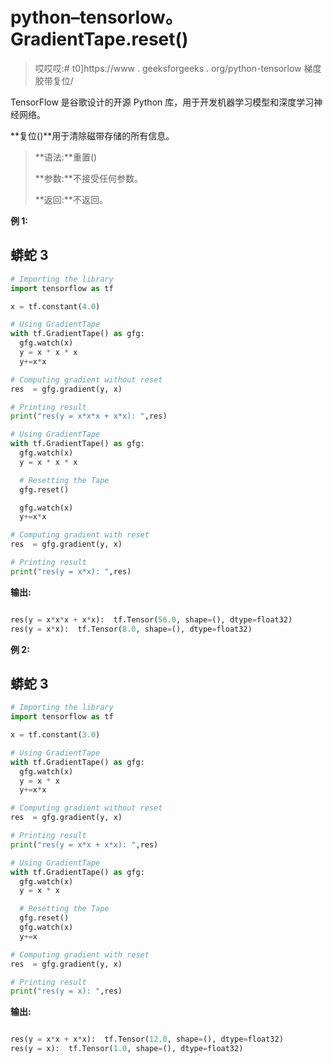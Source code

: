 # python–tensorlow。GradientTape.reset()

> 哎哎哎:# t0]https://www . geeksforgeeks . org/python-tensorlow 梯度胶带复位/

TensorFlow 是谷歌设计的开源 Python 库，用于开发机器学习模型和深度学习神经网络。

**复位()**用于清除磁带存储的所有信息。

> **语法:**重置()
> 
> **参数:**不接受任何参数。
> 
> **返回:**不返回。

**例 1:**

## 蟒蛇 3

```py
# Importing the library
import tensorflow as tf

x = tf.constant(4.0)

# Using GradientTape
with tf.GradientTape() as gfg:
  gfg.watch(x)
  y = x * x * x
  y+=x*x

# Computing gradient without reset
res  = gfg.gradient(y, x) 

# Printing result
print("res(y = x*x*x + x*x): ",res)

# Using GradientTape
with tf.GradientTape() as gfg:
  gfg.watch(x)
  y = x * x * x

  # Resetting the Tape
  gfg.reset()

  gfg.watch(x)
  y+=x*x

# Computing gradient with reset
res  = gfg.gradient(y, x) 

# Printing result
print("res(y = x*x): ",res)
```

**输出:**

```py

res(y = x*x*x + x*x):  tf.Tensor(56.0, shape=(), dtype=float32)
res(y = x*x):  tf.Tensor(8.0, shape=(), dtype=float32)

```

**例 2:**

## 蟒蛇 3

```py
# Importing the library
import tensorflow as tf

x = tf.constant(3.0)

# Using GradientTape
with tf.GradientTape() as gfg:
  gfg.watch(x)
  y = x * x
  y+=x*x

# Computing gradient without reset
res  = gfg.gradient(y, x) 

# Printing result
print("res(y = x*x + x*x): ",res)

# Using GradientTape
with tf.GradientTape() as gfg:
  gfg.watch(x)
  y = x * x

  # Resetting the Tape
  gfg.reset()
  gfg.watch(x)
  y+=x

# Computing gradient with reset
res  = gfg.gradient(y, x) 

# Printing result
print("res(y = x): ",res)
```

**输出:**

```py

res(y = x*x + x*x):  tf.Tensor(12.0, shape=(), dtype=float32)
res(y = x):  tf.Tensor(1.0, shape=(), dtype=float32)

```
